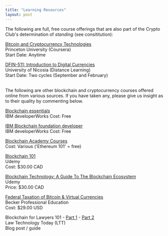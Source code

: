 ```yaml
---
title: "Learning Resources"
layout: post
---
```


The following are full, free course offerings that are also part of the Crypto Club's determination of *standing* (see consititution):

[Bitcoin and Cryptocurrency Technologies](https://www.coursera.org/learn/cryptocurrency)  
Princeton University (Coursera)  
Start Date: Anytime

[DFIN-511: Introduction to Digital Currencies](https://digitalcurrency.unic.ac.cy/free-introductory-mooc/)  
University of Nicosia (Distance Learning)  
Start Date: Two cycles (September and February)  
  

<br>  
The following are other blockchain and cryptocurrency courses offered online from various sources. If you have taken any, please give us insight as to their quality by commenting below.  

[Blockchain essentials](https://developer.ibm.com/courses/all/blockchain-essentials/)  
IBM developerWorks
Cost: Free

[IBM Blockchain foundation developer](https://developer.ibm.com/courses/all/ibm-blockchain-foundation-developer/)  
IBM developerWorks
Cost: Free

[Blockchain Academy Courses](https://academy.b9lab.com/courses)  
Cost: Various ('Ethereum 101' = free)

[Blockchain 101](https://www.udemy.com/blockchain101/)  
Udemy  
Cost: $30.00 CAD

[Blockchain Technology: A Guide To The Blockchain Ecosystem](https://www.udemy.com/blockchain/)  
Udemy  
Price: $30.00 CAD 

[Federal Taxation of Bitcoin & Virtual Currencies](https://cpe.becker.com/catalog/product/216/details)  
Becker Professional Education  
Cost: $29.00 USD

Blockchain for Lawyers 101 - [Part 1](http://www.lawtechnologytoday.org/2017/01/blockchain-101-for-lawyers-part-1/) - [Part 2](http://www.lawtechnologytoday.org/2017/01/blockchain-lawyers-101-part-2/)  
Law Technology Today (LTT)  
Blog post / guide
<br>


